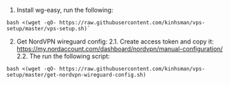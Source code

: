 1. Install wg-easy, run the following:
```
bash <(wget -qO- https://raw.githubusercontent.com/kinhsman/vps-setup/master/vps-setup.sh)`
```

2. Get NordVPN wireguard config:
   2.1. Create access token and copy it:
   https://my.nordaccount.com/dashboard/nordvpn/manual-configuration/
   2.2. The run the following script:
```   
bash <(wget -qO- https://raw.githubusercontent.com/kinhsman/vps-setup/master/get-nordvpn-wireguard-config.sh)
```
